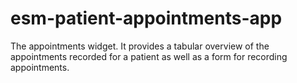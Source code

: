 # esm-patient-appointments-app

The appointments widget. It provides a tabular overview of the appointments recorded for a patient as well as a form for recording appointments.
